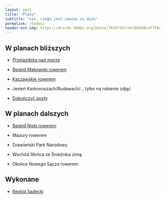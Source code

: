 ```yaml
---
layout: post
title: "Plany"
subtitle: "coś, czego jest zawsze za dużo" 
permalink: /todos/
header-ext-img: https://drscdn.500px.org/photo/76197267/m%3D2048/af7f0a557aa3f95ca5d3e595bd929832
---
```


W planach bliższych
-------------------

* [Przejażdzka nad morze](/todos/przejazdzka-nad-morze)

* [Beskid Makowski rowerem](/todos/beskid-makowski-rowerem)

* [Kaczawskie rowerem](/todos/gory-kaczawskie-rowerem)

* Jesień Karkonoszach/Rudawach/... tylko na robienie zdjęć

* [Dokończyć posty](/todos/posty-do-zrobienia)

W planach dalszych
------------------

* [Beskid Niski rowerem](/todos/beskid-niski-rowerem)

* Mazury rowerem

* Drawieński Park Narodowy

* Wschód Słońca ze Śnieżnika zimą

* Okolice Nowego Sącza rowerem

Wykonane
--------

* [Beskid Sądecki](/todos/beskid-sadecki)

